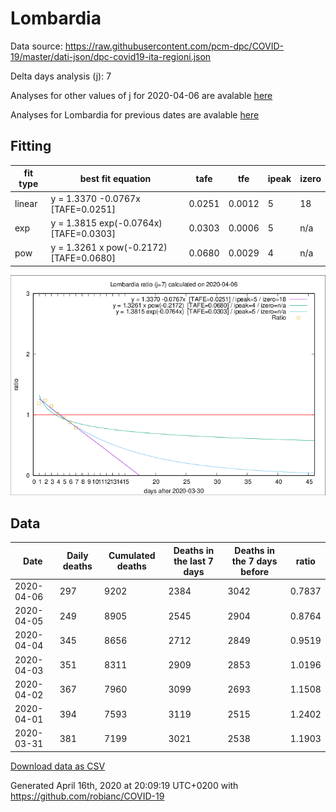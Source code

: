 # Lombardia

Data source: https://raw.githubusercontent.com/pcm-dpc/COVID-19/master/dati-json/dpc-covid19-ita-regioni.json

Delta days analysis (j): 7

Analyses for other values of j for 2020-04-06 are avalable [here](../2020-04-06/README.md)

Analyses for Lombardia for previous dates are avalable [here](../README.md)

## Fitting 
|fit type|best fit equation|tafe|tfe|ipeak|izero|
|-------|-----|--------|------|---|---|
|linear|y = 1.3370 -0.0767x  [TAFE=0.0251]|0.0251|0.0012|5|18|
|exp|y = 1.3815 exp(-0.0764x)  [TAFE=0.0303]|0.0303|0.0006|5|n/a|
|pow|y = 1.3261 x pow(-0.2172)  [TAFE=0.0680]|0.0680|0.0029|4|n/a|

![Plot](COVID-19_lombardia_j7_2020-04-06.png)

## Data
|Date|Daily deaths|Cumulated deaths|Deaths in the last 7 days|Deaths in the 7 days before|ratio|
|----|----------|-----------|-------|--------------------|-----|
|2020-04-06|297|9202|2384|3042|0.7837|
|2020-04-05|249|8905|2545|2904|0.8764|
|2020-04-04|345|8656|2712|2849|0.9519|
|2020-04-03|351|8311|2909|2853|1.0196|
|2020-04-02|367|7960|3099|2693|1.1508|
|2020-04-01|394|7593|3119|2515|1.2402|
|2020-03-31|381|7199|3021|2538|1.1903|

[Download data as CSV](COVID-19_lombardia_j7_2020-04-06.csv)

Generated April 16th, 2020 at 20:09:19 UTC+0200 with https://github.com/robianc/COVID-19
